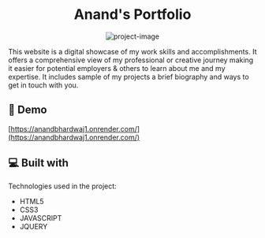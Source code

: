 <h1 align="center" id="title">Anand's Portfolio</h1>

<p align="center"><img src="https://socialify.git.ci/anandbhardwaj456/PROJECTS/image?description=1&amp;font=Bitter&amp;language=1&amp;name=1&amp;owner=1&amp;pattern=Circuit%20Board&amp;theme=Dark" alt="project-image"></p>

<p id="description">This website is a digital showcase of my work skills and accomplishments. It offers a comprehensive view of my professional or creative journey making it easier for potential employers &amp; others to learn about me and my expertise. It includes sample of my projects a brief biography and ways to get in touch with you.</p>

<h2>🚀 Demo</h2>

[https://anandbhardwaj1.onrender.com/](https://anandbhardwaj1.onrender.com/)

  
<h2>💻 Built with</h2>

Technologies used in the project:

*   HTML5
*   CSS3
*   JAVASCRIPT
*   JQUERY
